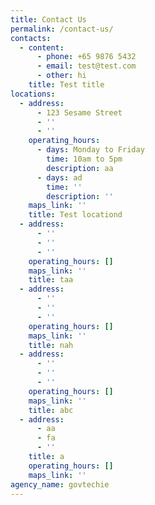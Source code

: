 ```yaml
---
title: Contact Us
permalink: /contact-us/
contacts:
  - content:
      - phone: +65 9876 5432
      - email: test@test.com
      - other: hi
    title: Test title
locations:
  - address:
      - 123 Sesame Street
      - ''
      - ''
    operating_hours:
      - days: Monday to Friday
        time: 10am to 5pm
        description: aa
      - days: ad
        time: ''
        description: ''
    maps_link: ''
    title: Test locationd
  - address:
      - ''
      - ''
      - ''
    operating_hours: []
    maps_link: ''
    title: taa
  - address:
      - ''
      - ''
      - ''
    operating_hours: []
    maps_link: ''
    title: nah
  - address:
      - ''
      - ''
      - ''
    operating_hours: []
    maps_link: ''
    title: abc
  - address:
      - aa
      - fa
      - ''
    title: a
    operating_hours: []
    maps_link: ''
agency_name: govtechie
---
```

